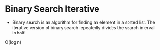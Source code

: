 # Binary Search Iterative

- Binary search is an algorithm for finding an element in a sorted list. The iterative version of binary search repeatedly divides the search interval in half. 


O(log n)